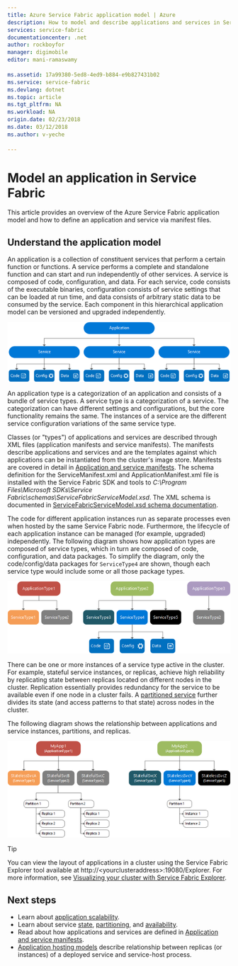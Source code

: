 ```yaml
---
title: Azure Service Fabric application model | Azure
description: How to model and describe applications and services in Service Fabric.
services: service-fabric
documentationcenter: .net
author: rockboyfor
manager: digimobile
editor: mani-ramaswamy

ms.assetid: 17a99380-5ed8-4ed9-b884-e9b827431b02
ms.service: service-fabric
ms.devlang: dotnet
ms.topic: article
ms.tgt_pltfrm: NA
ms.workload: NA
origin.date: 02/23/2018
ms.date: 03/12/2018
ms.author: v-yeche

---
```

# Model an application in Service Fabric
This article provides an overview of the Azure Service Fabric application model and how to define an application and service via manifest files.

## Understand the application model
An application is a collection of constituent services that perform a certain function or functions. A service performs a complete and standalone function and can start and run independently of other services.  A service is composed of code, configuration, and data. For each service, code consists of the executable binaries, configuration consists of service settings that can be loaded at run time, and data consists of arbitrary static data to be consumed by the service. Each component in this hierarchical application model can be versioned and upgraded independently.

![The Service Fabric application model][appmodel-diagram]

An application type is a categorization of an application and consists of a bundle of service types. A service type is a categorization of a service. The categorization can have different settings and configurations, but the core functionality remains the same. The instances of a service are the different service configuration variations of the same service type.  

Classes (or "types") of applications and services are described through XML files (application manifests and service manifests).  The manifests describe applications and services and are the templates against which applications can be instantiated from the cluster's image store.  Manifests are covered in detail in [Application and service manifests](service-fabric-application-and-service-manifests.md). The schema definition for the ServiceManifest.xml and ApplicationManifest.xml file is installed with the Service Fabric SDK and tools to *C:\Program Files\Microsoft SDKs\Service Fabric\schemas\ServiceFabricServiceModel.xsd*. The XML schema is documented in [ServiceFabricServiceModel.xsd schema documentation](service-fabric-service-model-schema.md).

The code for different application instances run as separate processes even when hosted by the same Service Fabric node. Furthermore, the lifecycle of each application instance can be managed (for example, upgraded) independently. The following diagram shows how application types are composed of service types, which in turn are composed of code, configuration, and data packages. To simplify the diagram, only the code/config/data packages for `ServiceType4` are shown, though each service type would include some or all those package types.

![Service Fabric application types and service types][cluster-imagestore-apptypes]

There can be one or more instances of a service type active in the cluster. For example, stateful service instances, or replicas, achieve high reliability by replicating state between replicas located on different nodes in the cluster. Replication essentially provides redundancy for the service to be available even if one node in a cluster fails. A [partitioned service](service-fabric-concepts-partitioning.md) further divides its state (and access patterns to that state) across nodes in the cluster.

The following diagram shows the relationship between applications and service instances, partitions, and replicas.

![Partitions and replicas within a service][cluster-application-instances]

> [!TIP]
> You can view the layout of applications in a cluster using the Service Fabric Explorer tool available at http://&lt;yourclusteraddress&gt;:19080/Explorer. For more information, see [Visualizing your cluster with Service Fabric Explorer](service-fabric-visualizing-your-cluster.md).
> 
> 

## Next steps
- Learn about [application scalability](service-fabric-concepts-scalability.md).
- Learn about service [state](service-fabric-concepts-state.md), [partitioning](service-fabric-concepts-partitioning.md), and [availability](service-fabric-availability-services.md).
- Read about how applications and services are defined in [Application and service manifests](service-fabric-application-and-service-manifests.md).
- [Application hosting models](service-fabric-hosting-model.md) describe relationship between replicas (or instances) of a deployed service and service-host process.

<!--Image references-->
[appmodel-diagram]: ./media/service-fabric-application-model/application-model.png
[cluster-imagestore-apptypes]: ./media/service-fabric-application-model/cluster-imagestore-apptypes.png
[cluster-application-instances]: media/service-fabric-application-model/cluster-application-instances.png
<!--Update_Description: update meta properties -->